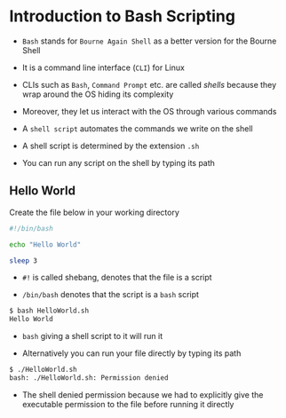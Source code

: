 # Introduction to Bash Scripting

- `Bash` stands for `Bourne Again Shell` as a better version for the Bourne Shell

- It is a command line interface (`CLI`) for Linux

- CLIs such as `Bash`, `Command Prompt` etc. are called *shells* because they
wrap around the OS hiding its complexity

- Moreover, they let us interact with the OS through various commands

- A `shell script` automates the commands we write on the shell

- A shell script is determined by the extension `.sh`

- You can run any script on the shell by typing its path

## Hello World

Create the file below in your working directory

```bash
#!/bin/bash

echo "Hello World"

sleep 3
```

- `#!` is called shebang, denotes that the file is a script

- `/bin/bash` denotes that the script is a `bash` script

```bash
$ bash HelloWorld.sh 
Hello World
```

- `bash` giving a shell script to it will run it

- Alternatively you can run your file directly by typing its path

```bash
$ ./HelloWorld.sh
bash: ./HelloWorld.sh: Permission denied
```

- The shell denied permission because we had to explicitly give the executable
permission to the file before running it directly
